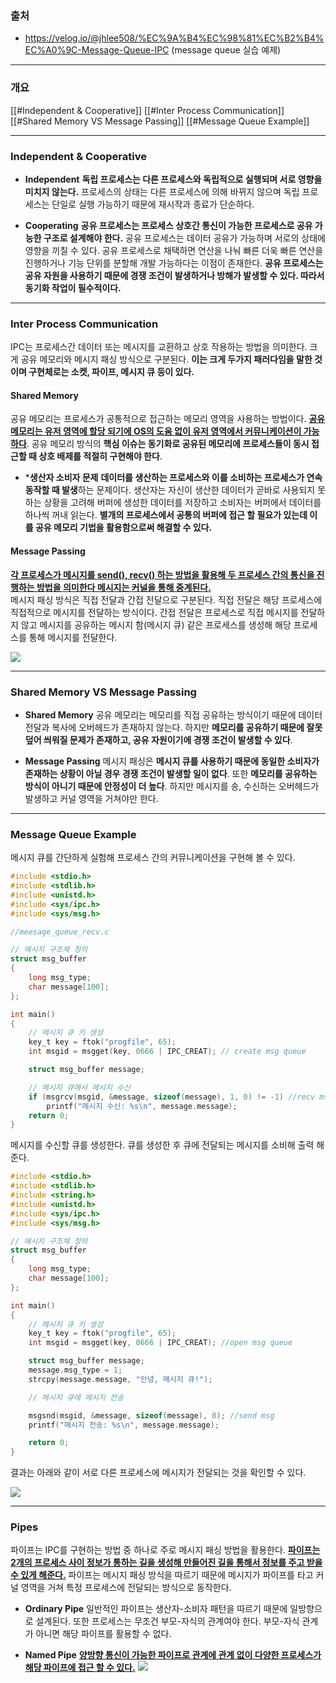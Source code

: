 ### 출처
* https://velog.io/@jhlee508/%EC%9A%B4%EC%98%81%EC%B2%B4%EC%A0%9C-Message-Queue-IPC (message queue 실습 예제)
___
### 개요
[[#Independent & Cooperative]]
[[#Inter Process Communication]]
[[#Shared Memory VS Message Passing]]
[[#Message Queue Example]]
___
### Independent & Cooperative

* **Independent**
	**독립 프로세스는 다른 프로세스와 독립적으로 실행되며 서로 영향을 미치지 않는다.** 프로세스의 상태는 다른 프로세스에 의해 바뀌지 않으며 독립 프로세스는 단일로 실행 가능하기 때문에 재시작과 종료가 단순하다.

* **Cooperating**
	**공유 프로세스는 프로세스 상호간 통신이 가능한 프로세스로 공유 가능한 구조로 설계해야 한다.** 공유 프로세스는 데이터 공유가 가능하며 서로의 상태에 영향을 끼칠 수 있다. 공유 프로세스로 채택하면 연산을 나눠 빠른 더욱 빠른 연산을 진행하거나 기능 단위를 분할해 개발 가능하다는 이점이 존재한다. **공유 프로세스는 공유 자원을 사용하기 때문에 경쟁 조건이 발생하거나 방해가 발생할 수 있다. 따라서 동기화 작업이 필수적이다.**
___
### Inter Process Communication

IPC는 프로세스간 데이터 또는 메시지를 교환하고 상호 작용하는 방법을 의미한다. 크게 공유 메모리와 메시지 패싱 방식으로 구분된다. **이는 크게 두가지 패러다임을 말한 것이며 구현체로는 소켓,  파이프, 메시지 큐 등이 있다.**
#### Shared Memory
공유 메모리는 프로세스가 공통적으로 접근하는 메모리 영역을 사용하는 방법이다. <u><b>공유 메모리는 유저 영역에 할당 되기에 OS의 도움 없이 유저 영역에서 커뮤니케이션이 가능하다</b></u>. 공유 메모리 방식의 **핵심 이슈는 동기화로 공유된 메모리에 프로세스들이 동시 접근할 때 상호 배제를 적절히 구현해야 한다**.

* ***생산자 소비자 문제**
	**데이터를 생산하는 프로세스와 이를 소비하는 프로세스가 연속 동작할 때 발생**하는 문제이다. 생산자는 자신이 생산한 데이터가 곧바로 사용되지 못하는 상황을 고려해 버퍼에 생성한 데이터를 저장하고 소비자는 버퍼에서 데이터를 하나씩 꺼내 읽는다. **별개의 프로세스에서 공통의 버퍼에 접근 할 필요가 있는데 이를 공유 메모리 기법을 활용함으로써 해결할 수 있다.**

#### Message Passing
<u><b>각 프로세스가 메시지를 send(), recv() 하는 방법을 활용해 두 프로세스 간의 통신을 진행하는 방법을 의미한다 메시지는 커널을 통해 중계된다.</b></u>  
메시지 패싱 방식은 직접 전달과 간접 전달으로 구분된다. 직접 전달은 해당 프로세스에 직접적으로 메시지를 전달하는 방식이다. 간접 전달은 프로세스로 직접 메시지를 전달하지 않고 메시지를 공유하는 메시지 함(메시지 큐) 같은 프로세스를 생성해 해당 프로세스를 통해 메시지를 전달한다.

![](https://obs3dian.s3.ap-northeast-2.amazonaws.com/Inter%20Process%20Communication%20/%20%EC%8A%A4%ED%81%AC%EB%A6%B0%EC%83%B7%202023-10-18%20%EC%98%A4%EC%A0%84%2011.59.29.png)

___
### Shared Memory VS Message Passing
* **Shared Memory**
	공유 메모리는 메모리를 직접 공유하는 방식이기 때문에 데이터 전달과 복사에 오버헤드가 존재하지 않는다. 하지만 **메모리를 공유하기 때문에 잘못 덮어 씌워질 문제가 존재하고, 공유 자원이기에 경쟁 조건이 발생할 수 있다**.

* **Message Passing**
	메시지 패싱은 **메시지 큐를 사용하기 때문에 동일한 소비자가 존재하는 상황이 아닐 경우 경쟁 조건이 발생할 일이 없다**. 또한 **메모리를 공유하는 방식이 아니기 때문에 안정성이 더 높다**. 하지만 메시지를 송, 수신하는 오버헤드가 발생하고 커널 영역을 거쳐야만 한다.
___
### Message Queue Example

메시지 큐를 간단하게 실험해 프로세스 간의 커뮤니케이션을 구현해 볼 수 있다.

```c
#include <stdio.h>
#include <stdlib.h>
#include <unistd.h>
#include <sys/ipc.h>
#include <sys/msg.h>

//meesage_queue_recv.c

// 메시지 구조체 정의
struct msg_buffer
{
    long msg_type;
    char message[100];
};

int main()
{
    // 메시지 큐 키 생성
    key_t key = ftok("progfile", 65);
    int msgid = msgget(key, 0666 | IPC_CREAT); // create msg queue

    struct msg_buffer message;

    // 메시지 큐에서 메시지 수신
    if (msgrcv(msgid, &message, sizeof(message), 1, 0) != -1) //recv msg
        printf("메시지 수신: %s\n", message.message);
    return 0;
}

```

메시지를 수신할 큐를 생성한다. 큐를 생성한 후 큐에 전달되는 메시지를 소비해 출력 해준다. 

```c
#include <stdio.h>
#include <stdlib.h>
#include <string.h>
#include <unistd.h>
#include <sys/ipc.h>
#include <sys/msg.h>

// 메시지 구조체 정의
struct msg_buffer
{
    long msg_type;
    char message[100];
};

int main()
{
    // 메시지 큐 키 생성
    key_t key = ftok("progfile", 65);
    int msgid = msgget(key, 0666 | IPC_CREAT); //open msg queue

    struct msg_buffer message;
    message.msg_type = 1;
    strcpy(message.message, "안녕, 메시지 큐!");

    // 메시지 큐에 메시지 전송

    msgsnd(msgid, &message, sizeof(message), 0); //send msg
    printf("메시지 전송: %s\n", message.message);

    return 0;
}
```

결과는 아래와 같이 서로 다른 프로세스에 메시지가 전달되는 것을 확인할 수 있다.

![](https://obs3dian.s3.ap-northeast-2.amazonaws.com/Inter%20Process%20Communication%20/%20%EC%8A%A4%ED%81%AC%EB%A6%B0%EC%83%B7%202023-10-18%20%EC%98%A4%ED%9B%84%2012.48.41.png)

___
### Pipes
파이프는 IPC를 구현하는 방법 중 하나로 주로 메시지 패싱 방법을 활용한다. <u><b>파이프는 2개의 프로세스 사이 정보가 통하는 길을 생성해 만들어진 길을 통해서 정보를 주고 받을 수 있게 해준다.</b></u> 파이프는 메시지 패싱 방식을 따르기 때문에 메시지가 파이프를 타고 커널 영역을 거쳐 특정 프로세스에 전달되는 방식으로 동작한다.
* **Ordinary Pipe**
	일반적인 파이프는 생산자-소비자 패턴을 따르기 때문에 일방향으로 설계된다. 또한 프로세스는 무조건 부모-자식의 관계여야 한다. 부모-자식 관계가 아니면 해당 파이프를 활용할 수 없다.

* **Named Pipe**
<u><b>양방향 통신이 가능한 파이프로 관계에 관계 없이 다양한 프로세스가 해당 파이프에 접근 할 수 있다.</b></u>
![](https://obs3dian.s3.ap-northeast-2.amazonaws.com/Inter%20Process%20Communication%20/%20%EC%8A%A4%ED%81%AC%EB%A6%B0%EC%83%B7%202023-10-19%20%EC%98%A4%EC%A0%84%2011.43.16.png)
